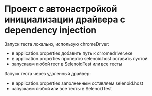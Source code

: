 # Проект c автонастройкой инициализации драйвера с dependency injection

Запуск теста локально, использую chromeDriver:
- в application.properties добавить путь к chromedriver.exe
- в application.properties пропертю selenoid.host оставить пустой
- запускаем любой тест в SelenoidTest или все тесты

Запуск теста через удаленный драйвер:
- в application.properties заполненным оставляем selenoid.host
- запускаем любой или все тесты в SelenoidTest

